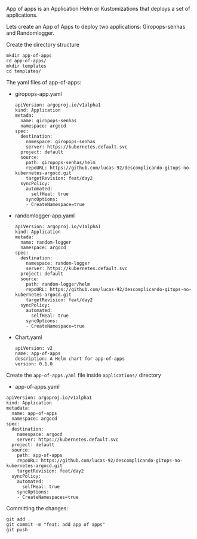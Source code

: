 App of apps is an Application Helm or Kustomizations that deploys a set of applications.

Lets create an App of Apps to deploy two applications: Giropops-senhas and Randomlogger.

Create the directory structure 
```
mkdir app-of-apps
cd app-of-apps/
mkdir templates
cd templates/
```
The yaml files of app-of-apps:
- giropops-app.yaml
  ```
  apiVersion: argoproj.io/v1alpha1
  kind: Application
  metada:
    name: giropops-senhas
    namespace: argocd
  spec:
    destination:
      namespace: giropops-senhas
      server: https://kubernetes.default.svc
    project: default
    source:
      path: giropops-senhas/helm
      repoURL: https://github.com/lucas-92/descomplicando-gitops-no-kubernetes-argocd.git
      targetRevision: feat/day2
    syncPolicy:
      automated:
        selfHeal: true
      syncOptions:
      - CreateNamespace=true
  ```
- randomlogger-app.yaml
  ```
  apiVersion: argoproj.io/v1alpha1
  kind: Application
  metada:
    name: random-logger
    namespace: argocd
  spec:
    destination:
      namespace: random-logger
      server: https://kubernetes.default.svc
    project: default
    source:
      path: random-logger/helm
      repoURL: https://github.com/lucas-92/descomplicando-gitops-no-kubernetes-argocd.git
      targetRevision: feat/day2
    syncPolicy:
      automated:
        selfHeal: true
      syncOptions:
      - CreateNamespace=true
  ```
- Chart.yaml
  ```
  apiVersion: v2
  name: app-of-apps
  description: A Helm chart for app-of-apps
  version: 0.1.0
  ```
Create the `app-of-apps.yaml` file inside `applications/` directory
- app-of-apps.yaml
```
apiVersion: argoproj.io/v1alpha1
kind: Application
metadata:
  name: app-of-apps
  namespace: argocd
spec:
  destination:
    namespace: argocd
    server: https://kubernetes.default.svc
  project: default
  source:
    path: app-of-apps
    repoURL: https://github.com/lucas-92/descomplicando-gitops-no-kubernetes-argocd.git
    targetRevision: feat/day2
  syncPolicy:
    automated:
      selfHeal: true
    syncOptions:
    - CreateNamespaces=true
```
Committing the changes:
```
git add .
git commit -m "feat: add app of apps"
git push
```
